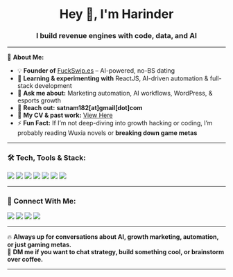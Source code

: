 <h1 align="center">Hey 👋, I'm Harinder</h1>
<h3 align="center">I build revenue engines with code, data, and AI</h3>

---

🚀 **About Me:**  
- 💡 **Founder of** [FuckSwip.es](https://fuckswip.es) – AI-powered, no-BS dating  
- 🌱 **Learning & experimenting with** ReactJS, AI-driven automation & full-stack development  
- 💬 **Ask me about:** Marketing automation, AI workflows, WordPress, & esports growth  
- 📧 **Reach out:** **satnam182[at]gmail[dot]com**  
- 📄 **My CV & past work:** [View Here](https://docs.google.com/document/d/1CA2VRucPYuO1e6Bj88yiDiNJkj9fS8iZc7HQ-v-QT6Q/edit?usp=sharing)  
- ⚡ **Fun Fact:** If I’m not deep-diving into growth hacking or coding, I’m probably reading Wuxia novels or **breaking down game metas**  

---

### **🛠️ Tech, Tools & Stack:**  
<p align="left">
  <img src="https://img.shields.io/badge/ReactJS-61DAFB?logo=react&logoColor=white" />
  <img src="https://img.shields.io/badge/WordPress-21759B?logo=wordpress&logoColor=white" />
  <img src="https://img.shields.io/badge/Node.js-339933?logo=node.js&logoColor=white" />
  <img src="https://img.shields.io/badge/SQL-4479A1?logo=postgresql&logoColor=white" />
  <img src="https://img.shields.io/badge/Python-3776AB?logo=python&logoColor=white" />
  <img src="https://img.shields.io/badge/Marketing Automation-FFD700?logo=google-ads&logoColor=white" />
  <img src="https://img.shields.io/badge/Wuxia Literature-DC143C" />
</p>

---

### **🤝 Connect With Me:**  
<p align="left">
  <a href="https://twitter.com/lightyoruichi" target="_blank"><img src="https://img.shields.io/badge/Twitter-1DA1F2?logo=twitter&logoColor=white" /></a>
  <a href="https://linkedin.com/in/lightyoruichi" target="_blank"><img src="https://img.shields.io/badge/LinkedIn-0077B5?logo=linkedin&logoColor=white" /></a>
  <a href="https://stackoverflow.com/users/satnam182" target="_blank"><img src="https://img.shields.io/badge/StackOverflow-F58025?logo=stackoverflow&logoColor=white" /></a>
  <a href="https://instagram.com/lightyoruichi" target="_blank"><img src="https://img.shields.io/badge/Instagram-E4405F?logo=instagram&logoColor=white" /></a>
</p>

---

🔥 **Always up for conversations about AI, growth marketing, automation, or just gaming metas.**  
💬 **DM me if you want to chat strategy, build something cool, or brainstorm over coffee.**  

---
